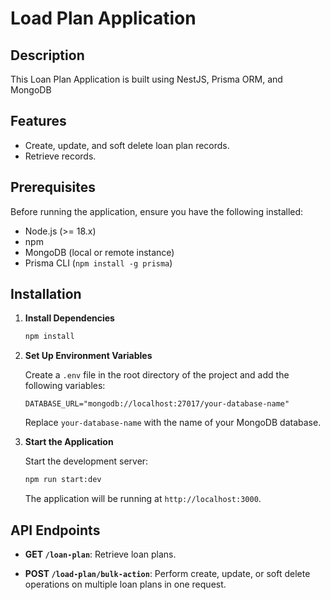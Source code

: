 # Load Plan Application

## Description

This Loan Plan Application is built using NestJS, Prisma ORM, and MongoDB

## Features

- Create, update, and soft delete loan plan records.
- Retrieve records.

## Prerequisites

Before running the application, ensure you have the following installed:

- Node.js (>= 18.x)
- npm
- MongoDB (local or remote instance)
- Prisma CLI (`npm install -g prisma`)

## Installation

1. **Install Dependencies**

   ```bash
   npm install
   ```

2. **Set Up Environment Variables**

   Create a `.env` file in the root directory of the project and add the following variables:

   ```env
   DATABASE_URL="mongodb://localhost:27017/your-database-name"
   ```

   Replace `your-database-name` with the name of your MongoDB database.

3. **Start the Application**

   Start the development server:

   ```bash
   npm run start:dev
   ```

   The application will be running at `http://localhost:3000`.

## API Endpoints

- **GET `/loan-plan`**: Retrieve loan plans.

- **POST `/load-plan/bulk-action`**: Perform create, update, or soft delete operations on multiple loan plans in one request.
